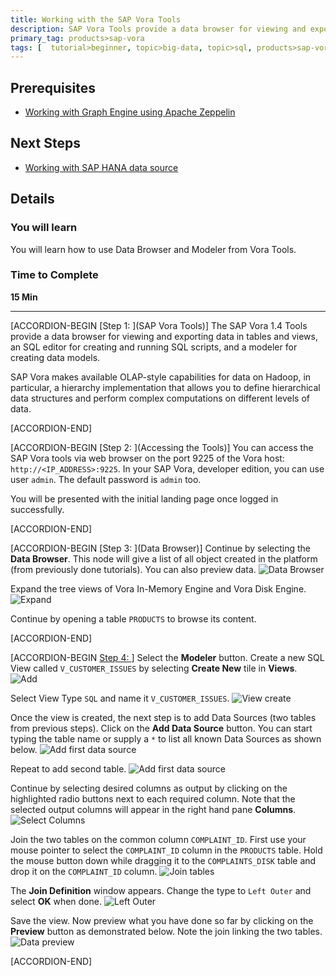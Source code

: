 ```yaml
---
title: Working with the SAP Vora Tools
description: SAP Vora Tools provide a data browser for viewing and exporting data in tables and views, an SQL editor for creating and running SQL scripts, and a modeler for creating data models (SAP Vora 1.4).
primary_tag: products>sap-vora
tags: [  tutorial>beginner, topic>big-data, topic>sql, products>sap-vora ]
---
```


## Prerequisites  
 - [Working with Graph Engine using Apache Zeppelin](https://www.sap.com/developer/tutorials/vora-ova-zeppelin4.html)


## Next Steps
 - [Working with SAP HANA data source](https://www.sap.com/developer/tutorials/vora-ova-hana-datasource.html)

## Details
### You will learn  
You will learn how to use Data Browser and Modeler from Vora Tools.

### Time to Complete
**15 Min**

---

[ACCORDION-BEGIN [Step 1: ](SAP Vora Tools)]
The SAP Vora 1.4 Tools provide a data browser for viewing and exporting data in tables and views, an SQL editor for creating and running SQL scripts, and a modeler for creating data models.

SAP Vora makes available OLAP-style capabilities for data on Hadoop, in particular, a hierarchy implementation that allows you to define hierarchical data structures and perform complex computations on different levels of data.


[ACCORDION-END]

[ACCORDION-BEGIN [Step 2: ](Accessing the Tools)]
You can access the SAP Vora tools via web browser on the port 9225 of the Vora host: `http://<IP_ADDRESS>:9225`. In your SAP Vora, developer edition, you can use user `admin`. The default password is `admin` too.

You will be presented with the initial landing page once logged in successfully.


[ACCORDION-END]


[ACCORDION-BEGIN [Step 3: ](Data Browser)]
Continue by selecting the **Data Browser**. This node will give a list of all object created in the platform (from previously done tutorials). You can also preview data.
![Data Browser](vtools_02_14.jpg)

Expand the tree views of Vora In-Memory Engine and Vora Disk Engine.
![Expand](vtools_03_14.jpg)

Continue by opening a table `PRODUCTS` to browse its content.


[ACCORDION-END]

[ACCORDION-BEGIN [Step 4: ](Modeler)]
Select the **Modeler** button. Create a new SQL View called `V_CUSTOMER_ISSUES` by selecting **Create New** tile in **Views**.
![Add](vtools_07_14.jpg)

Select View Type `SQL` and name it `V_CUSTOMER_ISSUES`.
![View create](vtools_08_14.jpg)

Once the view is created, the next step is to add Data Sources (two tables from previous steps). Click on the **Add Data Source** button. You can start typing the table name or supply a `*` to list all known Data Sources as shown below.
![Add first data source](vtools_09_14.jpg)

Repeat to add second table.
![Add first data source](vtools_10_14.jpg)

Continue by selecting desired columns as output by clicking on the highlighted radio buttons next to each required column. Note that the selected output columns will appear in the right hand pane **Columns**.
![Select Columns](vtools_11_14.jpg)

Join the two tables on the common column `COMPLAINT_ID`. First use your mouse pointer to select the `COMPLAINT_ID` column in the `PRODUCTS` table. Hold the mouse button down while dragging it to the `COMPLAINTS_DISK` table and drop it on the `COMPLAINT_ID` column.
![Join tables](vtools_12_14.jpg)

The **Join Definition** window appears. Change the type to `Left Outer` and select **OK** when done.
![Left Outer](vtools_13_14.jpg)

Save the view. Now preview what you have done so far by clicking on the **Preview** button as demonstrated below. Note the join linking the two tables.
![Data preview](vtools_15_14.jpg)


[ACCORDION-END]

